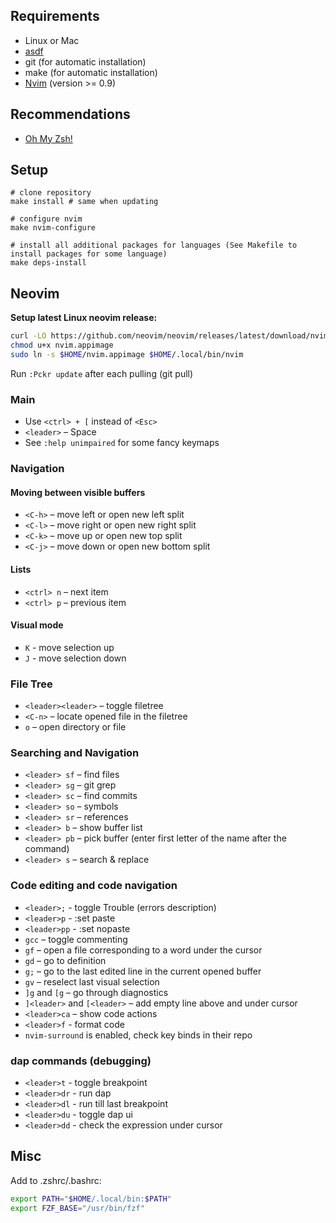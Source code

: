 ## Requirements

* Linux or Mac
* [asdf](https://asdf-vm.com/guide/getting-started.html)
* git (for automatic installation)
* make (for automatic installation)
* [Nvim](https://github.com/neovim/neovim/wiki/Installing-Neovim) (version >= 0.9)

## Recommendations

* [Oh My Zsh!](https://github.com/ohmyzsh/ohmyzsh)

## Setup

```
# clone repository
make install # same when updating

# configure nvim
make nvim-configure

# install all additional packages for languages (See Makefile to install packages for some language)
make deps-install
```

## Neovim
**Setup latest Linux neovim release:**
```sh
curl -LO https://github.com/neovim/neovim/releases/latest/download/nvim.appimage
chmod u+x nvim.appimage
sudo ln -s $HOME/nvim.appimage $HOME/.local/bin/nvim
```

Run `:Pckr update` after each pulling (git pull)

### Main

* Use `<ctrl> + [` instead of `<Esc>`
* `<leader>` – Space
* See `:help unimpaired` for some fancy keymaps

### Navigation

#### Moving between visible buffers

* `<C-h>` – move left or open new left split
* `<C-l>` – move right or open new right split
* `<C-k>` – move up or open new top split
* `<C-j>` – move down or open new bottom split

#### Lists

* `<ctrl> n` – next item
* `<ctrl> p` – previous item

#### Visual mode

* `K` - move selection up
* `J` - move selection down

### File Tree

* `<leader><leader>` – toggle filetree
* `<C-n>` – locate opened file in the filetree
* `o` – open directory or file

### Searching and Navigation

* `<leader> sf` – find files
* `<leader> sg` – git grep
* `<leader> sc` – find commits
* `<leader> so` – symbols
* `<leader> sr` – references
* `<leader> b` – show buffer list
* `<leader> pb` – pick buffer (enter first letter of the name after the command)
* `<leader> s` – search & replace

### Code editing and code navigation

* `<leader>;` - toggle Trouble (errors description)
* `<leader>p` - :set paste
* `<leader>pp` - :set nopaste
* `gcc` – toggle commenting
* `gf` – open a file corresponding to a word under the cursor
* `gd` – go to definition
* `g;` – go to the last edited line in the current opened buffer
* `gv` – reselect last visual selection
* `]g` and `[g` – go through diagnostics
* `]<leader>` and `[<leader>` – add empty line above and under cursor
* `<leader>ca` – show code actions
* `<leader>f` - format code
* `nvim-surround` is enabled, check key binds in their repo

### dap commands (debugging)
* `<leader>t` - toggle breakpoint
* `<leader>dr` - run dap
* `<leader>dl` - run till last breakpoint
* `<leader>du` - toggle dap ui
* `<leader>dd` - check the expression under cursor

## Misc
Add to .zshrc/.bashrc:
  
```sh
export PATH="$HOME/.local/bin:$PATH"
export FZF_BASE="/usr/bin/fzf"
```
